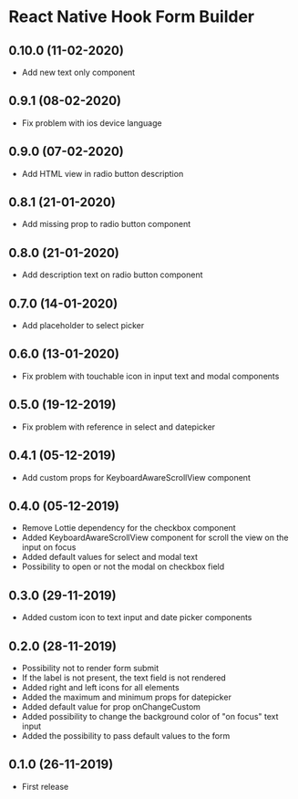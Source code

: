 # React Native Hook Form Builder

## 0.10.0 (11-02-2020)
- Add new text only component

## 0.9.1 (08-02-2020)
- Fix problem with ios device language

## 0.9.0 (07-02-2020)
- Add HTML view in radio button description

## 0.8.1 (21-01-2020)
- Add missing prop to radio button component

## 0.8.0 (21-01-2020)
- Add description text on radio button component

## 0.7.0 (14-01-2020)
- Add placeholder to select picker

## 0.6.0 (13-01-2020)
- Fix problem with touchable icon in input text and modal components

## 0.5.0 (19-12-2019)
- Fix problem with reference in select and datepicker

## 0.4.1 (05-12-2019)
- Add custom props for KeyboardAwareScrollView component

## 0.4.0 (05-12-2019)
- Remove Lottie dependency for the checkbox component
- Added KeyboardAwareScrollView component for scroll the view on the input on focus
- Added default values for select and modal text
- Possibility to open or not the modal on checkbox field

## 0.3.0 (29-11-2019)
- Added custom icon to text input and date picker components

## 0.2.0 (28-11-2019)
- Possibility not to render form submit
- If the label is not present, the text field is not rendered
- Added right and left icons for all elements
- Added the maximum and minimum props for datepicker
- Added default value for prop onChangeCustom
- Added possibility to change the background color of "on focus" text input
- Added the possibility to pass default values to the form

## 0.1.0 (26-11-2019)
- First release